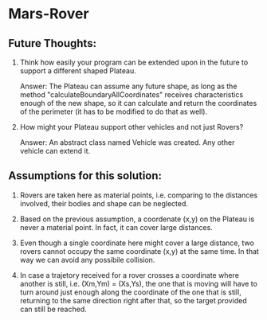 # Mars-Rover

Future Thoughts: 
-----------------


1) Think how easily your program can be extended upon in the future to support a different shaped Plateau.
  
   Answer: The Plateau can assume any future shape, as long as the method "calculateBoundaryAllCoordinates" receives 
characteristics enough of the new shape, so it can calculate and return the coordinates of the perimeter (it has to be modified to do that as well). 

2) How might your Plateau support other vehicles and not just Rovers?

   Answer:  An abstract class named Vehicle was created. Any other vehicle can extend it.



Assumptions for this solution: 
-------------------------------

1) Rovers are taken here as material points, i.e. comparing to the distances involved, their bodies and shape can be neglected.

2) Based on the previous assumption, a coordenate (x,y) on the Plateau is never a material point. In fact, it can cover large distances. 

3) Even though a single coordinate here might cover a large distance, two rovers cannot occupy the same coordinate (x,y) at the same time. In that way we can avoid any possibile collision.
4) In case a trajetory received for a rover crosses a coordinate where another is still, i.e. (Xm,Ym) = (Xs,Ys), the one that is moving will have to turn around just enough along the coordinate of the one that is still, returning to the same direction right after that, so the target provided can still be reached.
